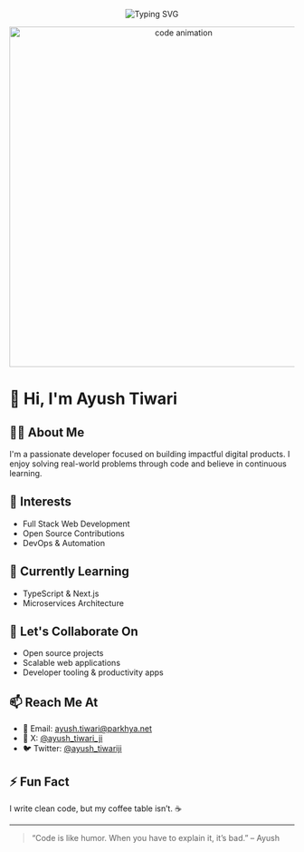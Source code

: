 <p align="center">
  <img src="https://readme-typing-svg.demolab.com/?lines=Hi+I'm+Ayush+Tiwari;Full+Stack+Developer;Open+Source+Contributor;Coffee+Fueled+Coder;while(alive)+%7B+code();+%7D&center=true&width=500&height=50&font=Fira+Code&color=00FF9F&pause=1000&size=22" alt="Typing SVG" />
</p>

<p align="center">
  <img src="https://media.giphy.com/media/qgQUggAC3Pfv687qPC/giphy.gif" alt="code animation" width="600" />
</p>

# 👋 Hi, I'm Ayush Tiwari

## 👨‍💻 About Me
I'm a passionate developer focused on building impactful digital products. I enjoy solving real-world problems through code and believe in continuous learning.

## 👀 Interests
- Full Stack Web Development  
- Open Source Contributions  
- DevOps & Automation  

## 🌱 Currently Learning
- TypeScript & Next.js  
- Microservices Architecture  

## 💬 Let's Collaborate On
- Open source projects  
- Scalable web applications  
- Developer tooling & productivity apps  

## 📫 Reach Me At
- 📧 Email: [ayush.tiwari@parkhya.net](mailto:ayush.tiwari@parkhya.net)  
- 💼 X: [@ayush_tiwari_ji](https://x.com/ayush_tiwari_ji)  
- 🐦 Twitter: [@ayush_tiwariji](https://twitter.com/ayush_tiwariji)  

## ⚡ Fun Fact
I write clean code, but my coffee table isn’t. ☕  

---

> “Code is like humor. When you have to explain it, it’s bad.” – Ayush

